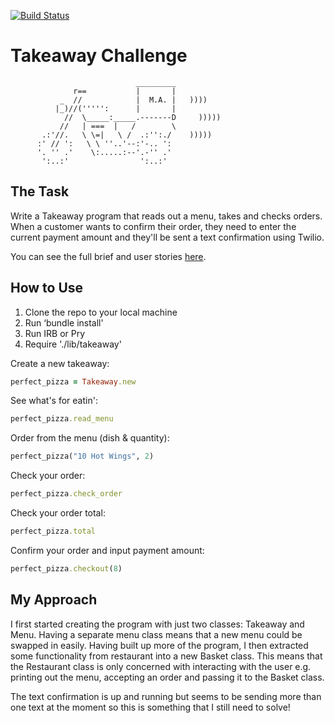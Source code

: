 [![Build Status](https://travis-ci.org/makersacademy/takeaway-challenge.svg?branch=master)](https://travis-ci.org/makersacademy/takeaway-challenge)

Takeaway Challenge
==================
```
                            _________
              r==           |       |
           _  //            |  M.A. |   ))))
          |_)//(''''':      |       |
            //  \_____:_____.-------D     )))))
           //   | ===  |   /        \
       .:'//.   \ \=|   \ /  .:'':./    )))))
      :' // ':   \ \ ''..'--:'-.. ':
      '. '' .'    \:.....:--'.-'' .'
       ':..:'                ':..:'

 ```

 The Task
 -----

 Write a Takeaway program that reads out a menu, takes and checks orders. When a customer wants to confirm their order, they need to enter the current payment amount and they'll be sent a text confirmation using Twilio.

 You can see the full brief and user stories [here](https://github.com/JAstbury/takeaway-challenge).

 How to Use
 -----

 1. Clone the repo to your local machine
 2. Run ‘bundle install'
 3. Run IRB or Pry
 4. Require './lib/takeaway'

 Create a new takeaway:
 ```ruby
 perfect_pizza = Takeaway.new
 ```
 See what's for eatin':
 ```ruby
 perfect_pizza.read_menu
 ```
 Order from the menu (dish & quantity):
 ```ruby
 perfect_pizza("10 Hot Wings", 2)
 ```
 Check your order:
 ```ruby
 perfect_pizza.check_order
 ```
 Check your order total:
 ```ruby
 perfect_pizza.total
 ```
 Confirm your order and input payment amount:
 ```ruby
 perfect_pizza.checkout(8)
 ```

 My Approach
 -----
 I first started creating the program with just two classes: Takeaway and Menu. Having a separate menu class means that a new menu could be swapped in easily. Having built up more of the program, I then extracted some functionality from restaurant into a new Basket class. This means that the Restaurant class is only concerned with interacting with the user e.g. printing out the menu, accepting an order and passing it to the Basket class.

 The text confirmation is up and running but seems to be sending more than one text at the moment so this is something that I still need to solve!
